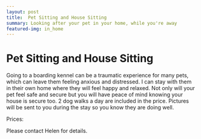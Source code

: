 ```yaml
---
layout: post
title:  Pet Sitting and House Sitting
summary: Looking after your pet in your home, while you're away
featured-img: in_home
---
```


# Pet Sitting and House Sitting

Going to a boarding kennel can be a traumatic experience for many pets, which can leave them feeling anxious and distressed. I can stay with them in their own home where they will feel happy and relaxed. Not only will your pet feel safe and secure but you will have peace of mind knowing your house is secure too. 2 dog walks a day are included in the price. Pictures will be sent to you during the stay so you know they are doing well.

Prices: 

Please contact Helen for details.
